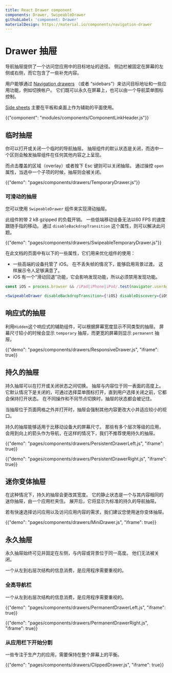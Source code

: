```yaml
---
title: React Drawer component
components: Drawer, SwipeableDrawer
githubLabel: 'component: Drawer'
materialDesign: https://material.io/components/navigation-drawer
---
```


# Drawer 抽屉

<p class="description">导航抽屉提供了一个访问您应用中的目标地址的途径。 侧边栏被固定在屏幕的左侧或右侧，而它包含了一些补充内容。</p>

用户能够通过 [Navigation drawers](https://material.io/design/components/navigation-drawer.html) （或者 “sidebars”）来访问目标地址和一些应用功能，例如切换帐户。 它们既可以永久在屏幕上，也可以由一个导航菜单图标控制。

[Side sheets](https://material.io/design/components/sheets-side.html) 主要在平板和桌面上作为辅助的平面使用。

{{"component": "modules/components/ComponentLinkHeader.js"}}

## 临时抽屉

你可以打开或关闭一个临时的导航抽屉。 抽屉组件的默认状态是关闭，而选中一个区则会触发抽屉组件在任何其他内容之上呈现。

而点击覆盖的区域（overlay）或者按下 Esc 键则可以关闭抽屉。 通过操控 `open` 属性，当选中一个子项的时候，抽屉则会被关闭。

{{"demo": "pages/components/drawers/TemporaryDrawer.js"}}

### 可滑动的抽屉

您可以使用 `SwipeableDrawer` 组件来实现滑动抽屉。

此组件附带 2 kB gzipped 的负载开销。 一些低端移动设备无法以60 FPS 的速度跟随手指的移动。 通过 `disableBackdropTransition` 这个属性，则可以解决此问题。

{{"demo": "pages/components/drawers/SwipeableTemporaryDrawer.js"}}

在此文档的页面中有以下的一些属性，它们用来优化组件的使用：

- 一些高端的设备托管了 iOS。 在不丢失帧的情况下，能够启用背景过渡。 这样展示令人足够满意了。
- iOS 有一个“滑动回退”功能，它会影响发现功能，所以必须禁用发现功能。

```jsx
const iOS = process.browser && /iPad|iPhone|iPod/.test(navigator.userAgent);

<SwipeableDrawer disableBackdropTransition={!iOS} disableDiscovery={iOS} />
```

## 响应式的抽屉

利用` Hidden `这个响应式的辅助组件，可以根据屏幕宽度显示不同类型的抽屉。 屏幕尺寸较小的时候会显示 `temporary` 抽屉，而更宽的屏幕则显示 `permanent` 抽屉。

{{"demo": "pages/components/drawers/ResponsiveDrawer.js", "iframe": true}}

## 持久的抽屉

持久抽屉可以在打开或关闭状态之间切换。 抽屉与内容位于同一表面的高度上。 它默认情况下是关闭的，可通过选择菜单图标打开，直到用户选择关闭之前，它都会保持打开状态。 在不同操作和不同节点切换时，抽屉的状态都会被记住。

当抽屉位于页面网格之外并打开时，抽屉会强制其他内容更改大小并适应较小的视口。

持久的抽屉能够适用于比移动设备大的屏幕尺寸。 那些有多个层次等级的应用，会用到向上的箭头作为导航，在这样的情况下，我们不推荐使用持久的抽屉。

{{"demo": "pages/components/drawers/PersistentDrawerLeft.js", "iframe": true}}

{{"demo": "pages/components/drawers/PersistentDrawerRight.js", "iframe": true}}

## 迷你变体抽屉

在这种情况下，持久的抽屉会更改其宽度。 它的静止状态是一个与其内容相同的迷你抽屉，由一个应用栏夹住。 展开后，它将显示为标准的持久的导航抽屉。

若有快速选择访问应用以及访问应用内容的需求，我们建议您使用迷你变体抽屉。

{{"demo": "pages/components/drawers/MiniDrawer.js", "iframe": true}}

## 永久抽屉

永久抽屉始终可见并固定在左侧，与内容或背景位于同一高度。 他们无法被关闭。

一个从左到右层次结构的信息消费，是应用程序需要重视的。

### 全高导航栏

一个从左到右层次结构的信息消费，是应用程序需要重视的。

{{"demo": "pages/components/drawers/PermanentDrawerLeft.js", "iframe": true}}

{{"demo": "pages/components/drawers/PermanentDrawerRight.js", "iframe": true}}

### 从应用栏下开始分割

一些专注于生产力的应用，需要保持在整个屏幕上的平衡。

{{"demo": "pages/components/drawers/ClippedDrawer.js", "iframe": true}}
